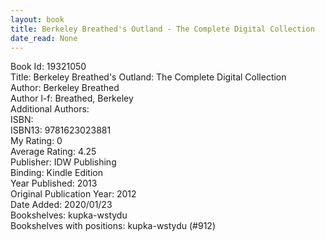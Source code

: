 ```yaml
---
layout: book
title: Berkeley Breathed's Outland - The Complete Digital Collection
date_read: None
---
```


Book Id: 19321050<br />
Title: Berkeley Breathed's Outland: The Complete Digital Collection<br />
Author: Berkeley Breathed<br />
Author l-f: Breathed, Berkeley<br />
Additional Authors: <br />
ISBN: <br />
ISBN13: 9781623023881<br />
My Rating: 0<br />
Average Rating: 4.25<br />
Publisher: IDW Publishing<br />
Binding: Kindle Edition<br />
Year Published: 2013<br />
Original Publication Year: 2012<br />
Date Added: 2020/01/23<br />
Bookshelves: kupka-wstydu<br />
Bookshelves with positions: kupka-wstydu (#912)<br />

